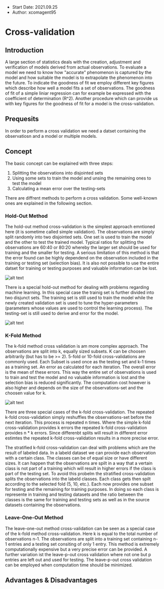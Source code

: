- Start Date: 2021.09.25
- Author: xcomagent95
#  Cross-validation

## Introduction

A large section of statistics deals with the creation, adjustment and verification of models derived from actual observations. To evaluate a model we need to know how "accurate" phenomenon is captured by the model and how suitable the model is to extrapolate the phenomenon into the future. To indicate the goodness of fit we employ different key figures which describe how well a model fits a set of observations. The goodness of fit of a simple liniar regression can for example be expressed with the coefficient of determination (R^2).
Another procedure which can provide us with key figures for the goodness of fit for a model is the cross-validation. 

## Prequesits

In order to perform a cross validation we need a datset containing the observatiosn and a model or multiple models.

## Concept

The basic concept can be explained with three steps:

1. Splitting the observations into disjointed sets
2. Using some sets to train the model and unsing the remaining ones to test the model
3. Calculating a mean error over the testing-sets 

There are diffrent methods to perform a cross validation. Some well-known ones are explained in the following section.

### Hold-Out Method

The hold-out method cross-validation is the simplest approach emntioned here (it is sometime called simple validation). The observations are simply split randomly into two  disjointed sets.
One set is used to train the model and the other to test the trained model. Typical ratios for splitting the observations are 60:40 or 80:20 
whereby the larger set should be used for training and the smaller for testing. A serious limitation of this method is that the error found can be highly dependend on the observation included in the training or testing set (selection bias). It is also not possible to use the entire datset for training or testing purposes and valuable information can be lost.

![alt text](https://github.com/xcomagent95/geosoft2-2021/blob/main/Cross-validation/gfx/hold_out_1.jpg)

There is a special hold-out method for dealing with problems regarding machine learning. In this special case the trainig set is further divided into two disjunct sets. The training set is still used to train the model while the newly created validation set is used to tune the hyper-parameters (parameters whose values are used to control the learning process).
The testing-set is still used to derive and error for the model.

![alt text](https://github.com/xcomagent95/geosoft2-2021/blob/main/Cross-validation/gfx/hold_out_2.jpg)

### K-Fold Method

The k-fold method cross validation is am more complex approach. The observations are split into k, equally sized subsets. K can be choosen arbitrarily (but has to be >= 2). 5-fold or 10-fold cross-validations are commonly used. Each Subset is used once as the testing set and k-1 times as a training set. An error as calculated for each iteration. The overall error is the mean of these errors. This way the entire set of observations is used to train and test the model and no valuable information is lost and the selection bias is reduced significantly. The computation cost however is also higher and depends on the size of the observations-set and the choosen value for k.

![alt text](https://github.com/xcomagent95/geosoft2-2021/blob/main/Cross-validation/gfx/k_fold_1.jpg)

There are three special cases of the k-fold cross-validation. The repeated k-fold cross-validation simply reshuffles the observations-set before the next iteration. This process is repeated n times. Where the simple k-fold cross-validation provides k errors the repeated k-fold cross-validation provides n * k errors. Since differenbt splits will result in different error estimtes the repeated k-fold cross-validation results in a more precise error.

The stratified k-fold cross-validation can deal with problems which are the result of labeled data. In a labeld dataset we can provide each observation with a certain class. The classes can be of equal size or have different sizes. It can happen that the observations are spilt in a way that a vertain class is not part of a training which will result in higher errors if the class is part of the testing set. To avoid this probelm the stratified cross-validation splits the observations into the labeld classes. Each class gets then spilt according to the selected fold (5, 10, etc.). Each now provides one subset for testing and the remaining for training purposes. In doing so each class is represente in training and testing datasets and the ratio between the classes is the same for training and testing sets as well as in the source datasets containing the observations.

### Leave-One-Out Method

The leave-one-out method cross-validation can be seen as a special case of the k-fold method cross-validation. Here k is equal to the total number of observations n-1. The observations are split into a training set containing n-1 entries and a testing set consiting of only 1 entry. This method is extremely computationally expensive but a very precise error can be provided. A further variation ist the leave-p-out cross validation where not one but p entries are left out and used for testing. The leave-p-out cross validation can be employed when computation time should be minimized. 

## Advantages & Disadvantages
